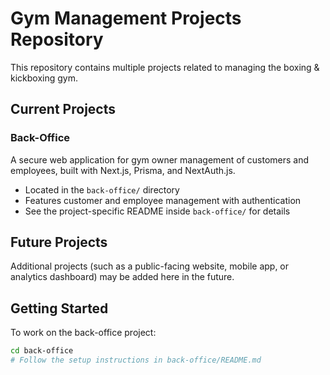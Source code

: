 # Gym Management Projects Repository

This repository contains multiple projects related to managing the boxing & kickboxing gym.  

## Current Projects

### Back-Office

A secure web application for gym owner management of customers and employees, built with Next.js, Prisma, and NextAuth.js.

- Located in the `back-office/` directory  
- Features customer and employee management with authentication  
- See the project-specific README inside `back-office/` for details

## Future Projects

Additional projects (such as a public-facing website, mobile app, or analytics dashboard) may be added here in the future.

## Getting Started

To work on the back-office project:

```bash
cd back-office
# Follow the setup instructions in back-office/README.md
```
